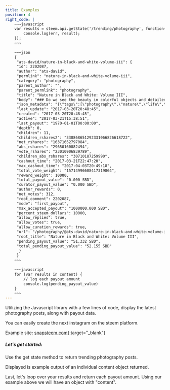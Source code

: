 ```yaml
---
title: Examples
position: 4
right_code: |
    ~~~javascript
    var results = steem.api.getState('/trending/photography', function(err, result) {
    	console.log(err, result);
    });
    ~~~
    
    ~~~json
    {
     "ats-david/nature-in-black-and-white-volume-iii": {
     "id": 2202087,
     "author": "ats-david",
     "permlink": "nature-in-black-and-white-volume-iii",
     "category": "photography",
     "parent_author": "",
     "parent_permlink": "photography",
     "title": "Nature in Black and White: Volume III",
     "body": "### Do we see the beauty in colorful objects and detailed images the same when color is removed?\n\nHere are more images from my adventures in nature...in black and white, of course.\n\n<hr>\n\n![IMG_0460-3_bw.jpg](https://steemitimages.com/DQmTb3aYwhUqRuWXjUNWFF8BxG98kzinufY3eMtd1Wggnd1/IMG_0460-3_bw.jpg)\n\n<br />\n\n![IMG_0461-2_bw.jpg](https://steemitimages.com/DQmaw6cofwQMKt8Jpj8Em6VxLYLRU1MYCH5aaQAxefLb3wM/IMG_0461-2_bw.jpg)\n\n<br />\n\n![IMG_0462-2_bw.jpg](https://steemitimages.com/DQmZMAgzj81isjeNZeCSxCBD6TKYAG2n6qc6475rrd9wCCG/IMG_0462-2_bw.jpg)\n\n<br />\n\n![IMG_2581-2_bw.jpg](https://steemitimages.com/DQmV3ECCU9pobunhFa1SgPXTQkiEhYijixqgaqM9Q5RhDGG/IMG_2581-2_bw.jpg)\n\n<br />\n\n![IMG_2928-1_bw.jpg](https://steemitimages.com/DQmXcGpQWDXzuEo2XTzJnErG4rjrgwgbr5TQeQpaM1MwRww/IMG_2928-1_bw.jpg)\n\n<br />\n\n![IMG_2912-1_bw.jpg](https://steemitimages.com/DQmfU8spbdp8isEirVPV1B69LeFVwgj2cucCNyA4kEnCB9h/IMG_2912-1_bw.jpg)\n\n<br />\n\n![IMG_2935-1_bw.jpg](https://steemitimages.com/DQmVsQUTkdYYVJu2VyHxA6JmHxZY9Re3Pk3Ldkb6Ky2Gmih/IMG",
     "json_metadata": "{\"tags\":[\"photography\",\"nature\",\"life\",\"travel\",\"blackandwhite\"],\"users\":[\"mynameisbrian\",\"ats-david\"],\"image\":[\"https://steemitimages.com/DQmTb3aYwhUqRuWXjUNWFF8BxG98kzinufY3eMtd1Wggnd1/IMG_0460-3_bw.jpg\",\"https://steemitimages.com/DQmaw6cofwQMKt8Jpj8Em6VxLYLRU1MYCH5aaQAxefLb3wM/IMG_0461-2_bw.jpg\",\"https://steemitimages.com/DQmZMAgzj81isjeNZeCSxCBD6TKYAG2n6qc6475rrd9wCCG/IMG_0462-2_bw.jpg\",\"https://steemitimages.com/DQmV3ECCU9pobunhFa1SgPXTQkiEhYijixqgaqM9Q5RhDGG/IMG_2581-2_bw.jpg\",\"https://steemitimages.com/DQmXcGpQWDXzuEo2XTzJnErG4rjrgwgbr5TQeQpaM1MwRww/IMG_2928-1_bw.jpg\",\"https://steemitimages.com/DQmfU8spbdp8isEirVPV1B69LeFVwgj2cucCNyA4kEnCB9h/IMG_2912-1_bw.jpg\",\"https://steemitimages.com/DQmVsQUTkdYYVJu2VyHxA6JmHxZY9Re3Pk3Ldkb6Ky2Gmih/IMG_2935-1_bw.jpg\",\"https://steemitimages.com/DQmU7DULoUra3yxN9KiUErKpZTf8F33UtjW7KjceZn4hQ8X/IMG_2793_1_bw.jpg\",\"https://steemitimages.com/DQmerT739AigSpyXHEn6ariLENvPB6f4KfEZaWoPbNfJXc8/IMG_2814-1_bw.jpg\",\"https://steemitimages.com/DQmYiU1p14qi57MSw3E8QQJxmeBoMFsJ6TVkXYjGjGcXX6F/IMG_2815-1_bw.jpg\",\"https://steemitimages.com/DQmVHgDLF7PbiamAxqfs66XXwnrfPwXbo4PrKaWCoSTdRA8/IMG_2628-2_bw.jpg\",\"http://www.steemimg.com/images/2017/03/08/ats_content_slayer_bwd9706.md.jpg\"],\"links\":[\"http://www.steemimg.com/image/OPX18\"],\"app\":\"steemit/0.1\",\"format\":\"markdown\"}",
     "last_update": "2017-03-20T20:48:45",
     "created": "2017-03-20T20:48:45",
     "active": "2017-03-21T15:38:51",
     "last_payout": "1970-01-01T00:00:00",
     "depth": 0,
     "children": 11,
     "children_rshares2": "338868651292331066826618722",
     "net_rshares": "16371652797084",
     "abs_rshares": "29650160882494",
     "vote_rshares": "23010906839789",
     "children_abs_rshares": "30710187259990",
     "cashout_time": "2017-03-21T22:47:20",
     "max_cashout_time": "2017-04-03T20:49:18",
     "total_vote_weight": "15714996608417319864",
     "reward_weight": 10000,
     "total_payout_value": "0.000 SBD",
     "curator_payout_value": "0.000 SBD",
     "author_rewards": 0,
     "net_votes": 312,
     "root_comment": 2202087,
     "mode": "first_payout",
     "max_accepted_payout": "1000000.000 SBD",
     "percent_steem_dollars": 10000,
     "allow_replies": true,
     "allow_votes": true,
     "allow_curation_rewards": true,
     "url": "/photography/@ats-david/nature-in-black-and-white-volume-iii",
     "root_title": "Nature in Black and White: Volume III",
     "pending_payout_value": "51.332 SBD",
     "total_pending_payout_value": "52.155 SBD"
      }
     }
    ~~~
    
    ~~~javascript
    for (var results in content) {
        // log each payout amount 
        console.log(pending_payout_value)   
    }
    ~~~
---
```


Utilizing the Javascript library with a few lines of code, display the latest
photography posts, along with payout data. 

You can easily create the next instagram on the steem platform. 

Example site: [snapsteem.com](http://www.snapsteem.com/){:target="_blank"}

##### Let's get started:

Use the get state method to return trending photography posts. 

Displayed is example output of an individual content object returned. 

Last, let's loop over your results and return each payout amount. Using our example above we will have
an object with "content". 



